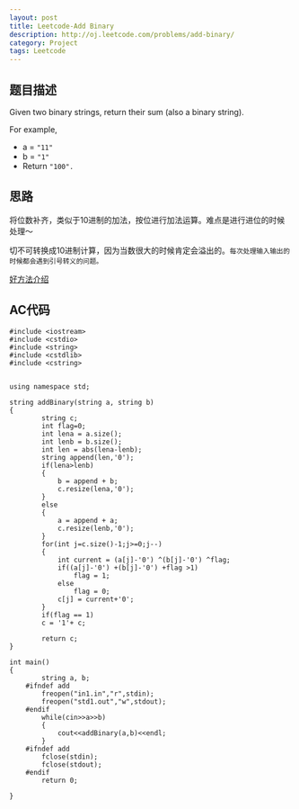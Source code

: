 ```yaml
---
layout: post
title: Leetcode-Add Binary 
description: http://oj.leetcode.com/problems/add-binary/
category: Project
tags: Leetcode
---
```

## 题目描述
Given two binary strings, return their sum (also a binary string).

For example,

*   a = `"11"`
*   b = `"1"`
*   Return `"100".`

## 思路
将位数补齐，类似于10进制的加法，按位进行加法运算。难点是进行进位的时候处理～

切不可转换成10进制计算，因为当数很大的时候肯定会溢出的。`每次处理输入输出的时候都会遇到引号转义的问题。`

[好方法介绍](http://fisherlei.blogspot.com/2013/01/leetcode-add-binary.html)

## AC代码

    #include <iostream>
    #include <cstdio>
    #include <string>
    #include <cstdlib>
    #include <cstring>
    
    
    using namespace std;
    
    string addBinary(string a, string b)
    {
        	string c;
        	int flag=0;
        	int lena = a.size();
        	int lenb = b.size();
        	int len = abs(lena-lenb);
        	string append(len,'0');
        	if(lena>lenb)
        	{
        		b = append + b;
        		c.resize(lena,'0');
        	}
        	else
        	{
        		a = append + a;
        		c.resize(lenb,'0');
        	}
        	for(int j=c.size()-1;j>=0;j--)
        	{
        		int current = (a[j]-'0') ^(b[j]-'0') ^flag;
        		if((a[j]-'0') +(b[j]-'0') +flag >1)
        			flag = 1;
        		else 
        			flag = 0;
        		c[j] = current+'0';
        	}
        	if(flag == 1)
        	c = '1'+ c;
        			
        	return c;
    }
    
    int main()
    {
        	string a, b;
        #ifndef add
        	freopen("in1.in","r",stdin);
        	freopen("std1.out","w",stdout);
        #endif
        	while(cin>>a>>b)
        	{
        		cout<<addBinary(a,b)<<endl;
        	}
        #ifndef add
        	fclose(stdin);
        	fclose(stdout);
        #endif
        	return 0;
    
    }
    